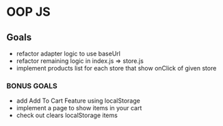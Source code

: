 # OOP JS

## Goals
- refactor adapter logic to use baseUrl
- refactor remaining logic in index.js => store.js
- implement products list for each store that show onClick of given store

### BONUS GOALS
- add Add To Cart Feature using localStorage
- implement a page to show items in your cart
- check out clears localStorage items